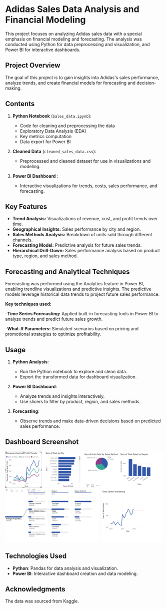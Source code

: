 # Adidas Sales Data Analysis and Financial Modeling

This project focuses on analyzing Adidas sales data with a special emphasis on financial modeling and forecasting. The analysis was conducted using Python for data preprocessing and visualization, and Power BI for interactive dashboards.

## **Project Overview**
The goal of this project is to gain insights into Adidas's sales performance, analyze trends, and create financial models for forecasting and decision-making.

## **Contents**
1. **Python Notebook** (`Sales_data.ipynb`):
   - Code for cleaning and preprocessing the data
   - Exploratory Data Analysis (EDA)
   - Key metrics computation
   - Data export for Power BI

2. **Cleaned Data** (`cleaned_sales_data.csv`):
   - Preprocessed and cleaned dataset for use in visualizations and modeling.

3. **Power BI Dashboard** :
   - Interactive visualizations for trends, costs, sales performance, and forecasting.

## **Key Features**
- **Trend Analysis:** Visualizations of revenue, cost, and profit trends over time.
- **Geographical Insights:** Sales performance by city and region.
- **Sales Methods Analysis:** Breakdown of units sold through different channels.
- **Forecasting Model:** Predictive analysis for future sales trends.
- **Hierarchical Drill-Down:** Sales performance analysis based on product type, region, and sales method.

## **Forecasting and Analytical Techniques**
Forecasting was performed using the Analytics feature in Power BI, enabling trendline visualizations and predictive insights. The predictive models leverage historical data trends to project future sales performance.

**Key techniques used:**

-**Time Series Forecasting:** Applied built-in forecasting tools in Power BI to analyze trends and predict future sales growth.

-**What-If Parameters:** Simulated scenarios based on pricing and promotional strategies to optimize profitability.

## **Usage**
1. **Python Analysis**:
   - Run the Python notebook to explore and clean data.
   - Export the transformed data for dashboard visualization.

2. **Power BI Dashboard**:
   - Analyze trends and insights interactively.
   - Use slicers to filter by product, region, and sales methods.

3. **Forecasting**:
   - Observe trends and make data-driven decisions based on predicted sales performance.
  
## Dashboard Screenshot
![Dashboard Preview](https://github.com/rsm-bachalla/adidas_sales_data_visualization/blob/main/Screenshot%202025-01-01%20124744.png?raw=true)

## **Technologies Used**
- **Python**: Pandas for data analysis and visualization.
- **Power BI**: Interactive dashboard creation and data modeling.
  
## **Acknowledgments**
The data was sourced from Kaggle.


